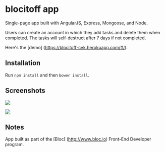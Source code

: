 blocitoff app
=============

Single-page app built with AngularJS, Express, Mongoose, and Node. 

Users can create an account in which they add tasks and delete them when completed.  The tasks will self-destruct after 7 days if not completed. 

Here's the [demo] (https://blocitoff-cvk.herokuapp.com/#/).


Installation
------------
Run `npm install` and then `bower install`.


Screenshots
------------
![](https://github.com/carmenvkrol/blocitoff/blob/master/blocitoff-screenshot-homepage.png)

![](https://github.com/carmenvkrol/blocitoff/blob/master/blocitoff-screenshot-taskspage.png)


Notes
-----
App built as part of the [Bloc] (http://www.bloc.io) Front-End Developer program.





